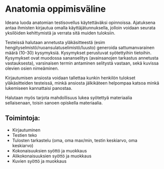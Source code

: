 # Anatomia oppimisväline

Ideana luoda anatomian testisovellus käytettäväksi opinnoissa. Ajatuksena antaa ihmisten kirjautua omalla käyttäjätunnuksella, jolloin voidaan seurata yksilöiden kehittymistä ja verrata sitä muiden tuloksiin.

Testeissä halutaan annetusta yläkäsitteestä (esim hengityselmistö/ruoansulatuselimistö/luusto) generoida sattumanvarainen määrä (10-30) kysymyksiä. Kysymykset perustuvat syötettyihin tietoihin. 
Kysymykset ovat muodossa sananselitys (avainsanojen tarkastus annetusta vastauksesta), varsinaisen termin antaminen selitystä vastaan, sekä kuvissa olevien osien nimeäminen.

Kirjautumisen ansiosta voidaan tallettaa kunkin henkilön tulokset yläkäsitteiden testeissä, minkä ansiosta jälkikäteen helpompaa katsoa minkä lukemiseen kannattaisi panostaa.

Halutaan myös tarjota mahdollisuus lukea syötettyä materiaalia sellaisenaan, toisin sanoen opiskella materiaalia.

## Toimintoja:

* Kirjautuminen
* Testien teko
* Tulosten tarkastelu (oma, oma max/min, testin keskiarvo, oma keskiarvo)
* Kokonaisuuksien syöttö ja muokkaus
* Alikokonaisuuksien syöttö ja muokkaus
* Kuvien syöttö ja muokkaus